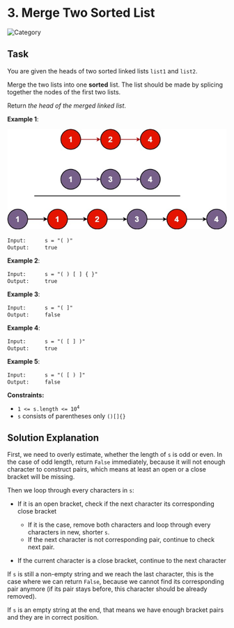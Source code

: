 # 3. Merge Two Sorted List
![Category](https://img.shields.io/badge/Difficulty-Easy-green)

## Task

You are given the heads of two sorted linked lists `list1` and `list2`.

Merge the two lists into one **sorted** list. The list should be made by splicing together the nodes of the first two 
lists.

Return *the head of the merged linked list*.

**Example 1**:

<img src="Day-3-Merge_Two_Sorted_Lists/img.png">

```
Input:      s = "( )"
Output:     true
```

**Example 2**:
```
Input:      s = "( ) [ ] { }"
Output:     true
```

**Example 3**:
```
Input:      s = "( ]"
Output:     false
```

**Example 4**:
```
Input:      s = "( [ ] )"
Output:     true
```

**Example 5**:
```
Input:      s = "( [ ) ]"
Output:     false
```

**Constraints:**
- <code>1 <= s.length <= 10<sup>4</sup></code>
- `s` consists of parentheses only `()[]{}`


## Solution Explanation
First, we need to overly estimate, whether the length of `s` is odd or even. In the case of odd length, return `False` 
immediately, because it will not enough character to construct pairs, which means at least an open or a close bracket 
will be missing.

Then we loop through every characters in `s`:

- If it is an open bracket, check if the next character its corresponding close bracket
  
    - If it is the case, remove both characters and loop through every characters in new, shorter `s`.
    - If the next character is not corresponding pair, continue to check next pair.

- If the current character is a close bracket, continue to the next character

If `s` is still a non-empty string and we reach the last character, this is the case where we can return `False`, because
we cannot find its corresponding pair anymore (if its pair stays before, this character should be already removed).

If `s` is an empty string at the end, that means we have enough bracket pairs and they are in correct position.
